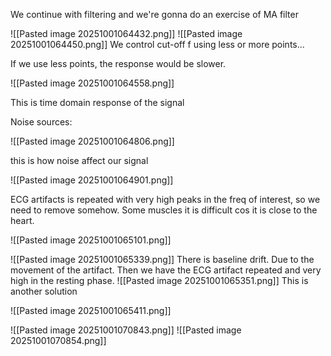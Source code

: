 We continue with filtering and we're gonna do an exercise of MA filter

![[Pasted image 20251001064432.png]]
![[Pasted image 20251001064450.png]]
We control cut-off f using less or more points...

If we use less points, the response would be slower.

![[Pasted image 20251001064558.png]]

This is time domain response of the signal

Noise sources:

![[Pasted image 20251001064806.png]]

this is how noise affect our signal

![[Pasted image 20251001064901.png]]

ECG artifacts is repeated with very high peaks in the freq of interest, so we need to remove somehow. Some muscles it is difficult cos it is close to the heart.

![[Pasted image 20251001065101.png]]

![[Pasted image 20251001065339.png]]
There is baseline drift. Due to the movement of the artifact. Then we have the ECG artifact repeated and very high in the resting phase. 
![[Pasted image 20251001065351.png]]
This is another solution

![[Pasted image 20251001065411.png]]


![[Pasted image 20251001070843.png]]
![[Pasted image 20251001070854.png]]